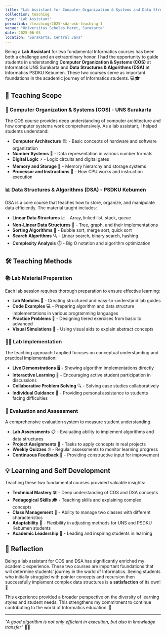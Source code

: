 ```yaml
---
title: "Lab Assistant for Computer Organization & Systems and Data Structures & Algorithms"
collection: teaching
type: "Lab Assistant"
permalink: /teaching/2025-sda-osk-teaching-1
venue: "Universitas Sebelas Maret, Surakarta"
date: 2025-06-03
location: "Surakarta, Central Java"
---
```


Being a **Lab Assistant** for two fundamental Informatics courses has been both a challenge and an extraordinary honor. I had the opportunity to guide students in understanding **Computer Organization & Systems (COS)** at Informatics UNS Surakarta and **Data Structures & Algorithms (DSA)** at Informatics PSDKU Kebumen. These two courses serve as important foundations in the academic journey of Informatics students. 💻🎓

## 🎯 Teaching Scope

### 💾 Computer Organization & Systems (COS) - UNS Surakarta

The COS course provides deep understanding of computer architecture and how computer systems work comprehensively. As a lab assistant, I helped students understand:

- **Computer Architecture** 🏗️ - Basic concepts of hardware and software organization
- **Number Systems** 🔢 - Data representation in various number formats
- **Digital Logic** ⚡ - Logic circuits and digital gates
- **Memory and Storage** 💾 - Memory hierarchy and storage systems
- **Processor and Instructions** 🔧 - How CPU works and instruction execution

### 📊 Data Structures & Algorithms (DSA) - PSDKU Kebumen

DSA is a core course that teaches how to store, organize, and manipulate data efficiently. The material taught includes:

- **Linear Data Structures** 📈 - Array, linked list, stack, queue
- **Non-Linear Data Structures** 🌳 - Tree, graph, and their implementations
- **Sorting Algorithms** 🔄 - Bubble sort, merge sort, quick sort
- **Search Algorithms** 🔍 - Linear search, binary search, hashing
- **Complexity Analysis** ⏱️ - Big O notation and algorithm optimization

## 🛠️ Teaching Methods

### 📚 Lab Material Preparation

Each lab session requires thorough preparation to ensure effective learning:

- **Lab Modules** 📖 - Creating structured and easy-to-understand lab guides
- **Code Examples** 💻 - Preparing algorithm and data structure implementations in various programming languages
- **Practice Problems** 🧩 - Designing tiered exercises from basic to advanced
- **Visual Simulations** 🎨 - Using visual aids to explain abstract concepts

### 👨‍💻 Lab Implementation

The teaching approach I applied focuses on conceptual understanding and practical implementation:

- **Live Demonstrations** 🖥️ - Showing algorithm implementations directly
- **Interactive Learning** 🤝 - Encouraging active student participation in discussions
- **Collaborative Problem Solving** 🔍 - Solving case studies collaboratively
- **Individual Guidance** 👤 - Providing personal assistance to students facing difficulties

### 📝 Evaluation and Assessment

A comprehensive evaluation system to measure student understanding:

- **Lab Assessments** 📋 - Evaluating ability to implement algorithms and data structures
- **Project Assignments** 🎯 - Tasks to apply concepts in real projects
- **Weekly Quizzes** ⏰ - Regular assessments to monitor learning progress
- **Continuous Feedback** 💬 - Providing constructive input for improvement

## 💡 Learning and Self Development

Teaching these two fundamental courses provided valuable insights:

- **Technical Mastery** 🛠️ - Deep understanding of COS and DSA concepts
- **Pedagogical Skills** 🎓 - Teaching skills and explaining complex concepts
- **Class Management** 👥 - Ability to manage two classes with different characteristics
- **Adaptability** 🔄 - Flexibility in adjusting methods for UNS and PSDKU Kebumen students
- **Academic Leadership** 👑 - Leading and inspiring students in learning

## 🌟 Reflection

Being a lab assistant for COS and DSA has significantly enriched my academic experience. These two courses are important foundations that will determine students' journey in the world of Informatics. Seeing students who initially struggled with pointer concepts and recursion then successfully implement complex data structures is a **satisfaction** of its own! 🎯

This experience provided a broader perspective on the diversity of learning styles and student needs. This strengthens my commitment to continue contributing to the world of Informatics education. 💪

---

_"A good algorithm is not only efficient in execution, but also in knowledge transfer"_ 🧠✨
